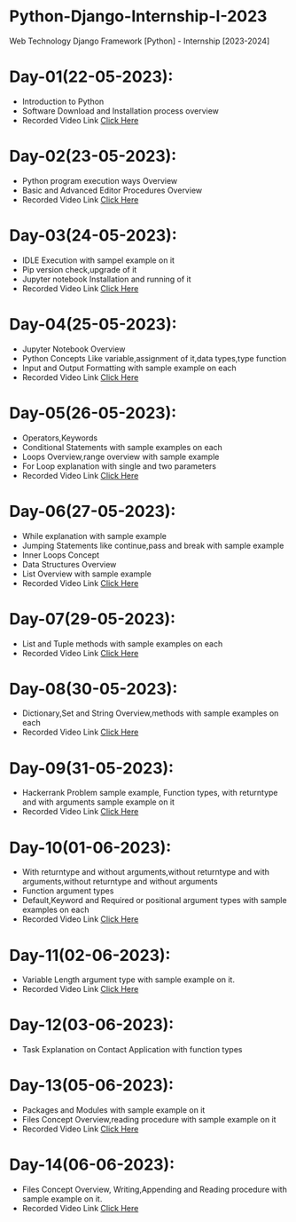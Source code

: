 # Python-Django-Internship-I-2023
Web Technology Django Framework [Python] - Internship [2023-2024]

# Day-01(22-05-2023):
  - Introduction to Python
  - Software Download and Installation process overview
  - Recorded Video Link [Click Here](https://drive.google.com/file/d/1JVycI2zvQMKRijDbmxIWUajl68ahkSId/view?usp=share_link)

# Day-02(23-05-2023):
  - Python program execution ways Overview
  - Basic and Advanced Editor Procedures Overview
  - Recorded Video Link [Click Here](https://drive.google.com/file/d/1gn7u2lptWombGRPEfHgMf8LQsD-k9v6B/view?usp=share_link)

# Day-03(24-05-2023):
  - IDLE Execution with sampel example on it
  - Pip version check,upgrade of it
  - Jupyter notebook Installation and running of it
  - Recorded Video Link [Click Here](https://drive.google.com/file/d/1bwdln46an6THBpUlgttywx3wQNX5m3lm/view?usp=share_link)

# Day-04(25-05-2023):
  - Jupyter Notebook Overview
  - Python Concepts Like variable,assignment of it,data types,type function
  - Input and Output Formatting with sample example on each
  - Recorded Video Link [Click Here](https://drive.google.com/file/d/1XYTAWuJ0eD2luKirf0-p_r8ZjW-eO6G3/view?usp=share_link)

# Day-05(26-05-2023):
  - Operators,Keywords
  - Conditional Statements with sample examples on each
  - Loops Overview,range overview with sample example
  - For Loop explanation with single and two parameters
  - Recorded Video Link [Click Here](https://drive.google.com/file/d/1yGafX6GGd0MsshTmqMxsFEAGFrp2ZU_c/view?usp=share_link)

# Day-06(27-05-2023):
  - While explanation with sample example
  - Jumping Statements like continue,pass and break with sample example
  - Inner Loops Concept
  - Data Structures Overview
  - List Overview with sample example
  - Recorded Video Link [Click Here](https://drive.google.com/file/d/1M_4B7lE1FYLknZJCKNmj9Q_bPsuEknOK/view?usp=share_link)

# Day-07(29-05-2023):
  - List and Tuple methods with sample examples on each
  - Recorded Video Link [Click Here](https://drive.google.com/file/d/1VyANGZlvKp6wO_v7F0ezTdNYHHbdyHZZ/view?usp=share_link)

# Day-08(30-05-2023):
  - Dictionary,Set and String Overview,methods with sample examples on each
  - Recorded Video Link [Click Here](https://drive.google.com/file/d/1UCCf5hjSKFq6JYVfyu4CjnXt-sdW8Xrh/view?usp=share_link)

# Day-09(31-05-2023):
  - Hackerrank Problem sample example, Function types, with returntype and with arguments sample example on it 
  - Recorded Video Link [Click Here](https://drive.google.com/file/d/1VnWHzZHS5edNCqzGxt4cnuo7wO7WHvgG/view?usp=sharing)

# Day-10(01-06-2023):
  - With returntype and without arguments,without returntype and with arguments,without returntype and without arguments
  - Function argument types
  - Default,Keyword and Required or positional argument types with sample examples on each
  - Recorded Video Link [Click Here](https://drive.google.com/file/d/1x7XMDCugEJ-pq3ylvDK5QSnAhYcpKMKf/view?usp=drive_link)

# Day-11(02-06-2023):
  - Variable Length argument type with sample example on it.
  - Recorded Video Link [Click Here](https://drive.google.com/file/d/19TB5nNGsMj-_cLaXMqUQHDQER0sxQ2j0/view?usp=sharing)

# Day-12(03-06-2023):
  - Task Explanation on Contact Application with function types

# Day-13(05-06-2023):
  - Packages and Modules with sample example on it
  - Files Concept Overview,reading procedure with sample example on it
  - Recorded Video Link [Click Here]()

# Day-14(06-06-2023):
  - Files Concept Overview, Writing,Appending and Reading procedure with sample example on it.
  - Recorded Video Link [Click Here]()
